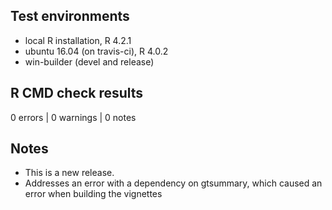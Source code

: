 ## Test environments
* local R installation, R 4.2.1
* ubuntu 16.04 (on travis-ci), R 4.0.2
* win-builder (devel and release)

## R CMD check results
0 errors | 0 warnings | 0 notes

## Notes
* This is a new release.
* Addresses an error with a dependency on gtsummary, which caused an error when building the vignettes
